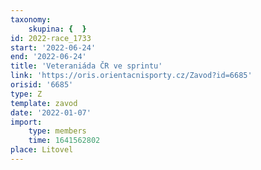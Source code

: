```yaml
---
taxonomy:
    skupina: {  }
id: 2022-race_1733
start: '2022-06-24'
end: '2022-06-24'
title: 'Veteraniáda ČR ve sprintu'
link: 'https://oris.orientacnisporty.cz/Zavod?id=6685'
orisid: '6685'
type: Z
template: zavod
date: '2022-01-07'
import:
    type: members
    time: 1641562802
place: Litovel
---
```


